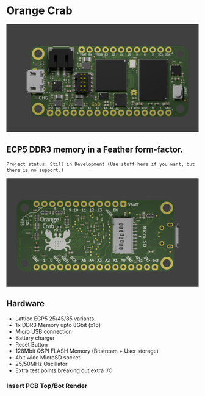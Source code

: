# Orange Crab
![alt-text](documentation/images/top_render_001.png "Top")

## ECP5 DDR3 memory in a Feather form-factor.

	Project status: Still in Development (Use stuff here if you want, but there is no support.)

![alt-text](documentation/images/bot_render_001.png "Bottom")

## Hardware

* Lattice ECP5 25/45/85 variants
* 1x DDR3 Memory upto 8Gbit (x16)
* Micro USB connection
* Battery charger
* Reset Button 
* 128Mbit QSPI FLASH Memory (Bitstream + User storage)
* 4bit wide MicroSD socket
* 25/50MHz Oscillator
* Extra test points breaking out extra I/O

### Insert PCB Top/Bot Render